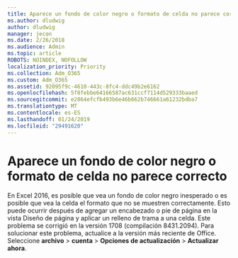 ```yaml
---
title: Aparece un fondo de color negro o formato de celda no parece correcto
ms.author: dludwig
author: dludwig
manager: jecon
ms.date: 2/26/2018
ms.audience: Admin
ms.topic: article
ROBOTS: NOINDEX, NOFOLLOW
localization_priority: Priority
ms.collection: Adm_O365
ms.custom: Adm_O365
ms.assetid: 92095f9c-4610-443c-8fc4-ddc49b2e6162
ms.openlocfilehash: 5f8febbe64166587ac631ccf7114d529333baaed
ms.sourcegitcommit: e2864efcfb493b6e46b662b746661a61232bdba7
ms.translationtype: MT
ms.contentlocale: es-ES
ms.lasthandoff: 01/24/2019
ms.locfileid: "29491620"
---
```

# <a name="a-black-background-appears-or-cell-formatting-doesnt-look-right"></a>Aparece un fondo de color negro o formato de celda no parece correcto

En Excel 2016, es posible que vea un fondo de color negro inesperado o es posible que vea la celda el formato que no se muestren correctamente. Esto puede ocurrir después de agregar un encabezado o pie de página en la vista Diseño de página y aplicar un relleno de trama a una celda. Este problema se corrigió en la versión 1708 (compilación 8431.2094). Para solucionar este problema, actualice a la versión más reciente de Office. Seleccione **archivo** \> **cuenta** \> **Opciones de actualización** \> **Actualizar ahora**.
  

